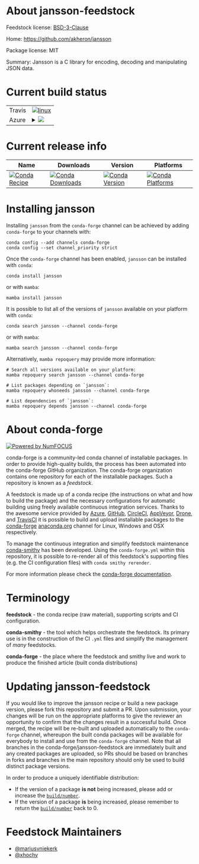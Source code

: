 About jansson-feedstock
=======================

Feedstock license: [BSD-3-Clause](https://github.com/conda-forge/jansson-feedstock/blob/main/LICENSE.txt)

Home: https://github.com/akheron/jansson

Package license: MIT

Summary: Jansson is a C library for encoding, decoding and manipulating JSON data.

Current build status
====================


<table><tr>
    <td>Travis</td>
    <td>
      <a href="https://app.travis-ci.com/conda-forge/jansson-feedstock">
        <img alt="linux" src="https://img.shields.io/travis/com/conda-forge/jansson-feedstock/main.svg?label=Linux">
      </a>
    </td>
  </tr>
    
  <tr>
    <td>Azure</td>
    <td>
      <details>
        <summary>
          <a href="https://dev.azure.com/conda-forge/feedstock-builds/_build/latest?definitionId=470&branchName=main">
            <img src="https://dev.azure.com/conda-forge/feedstock-builds/_apis/build/status/jansson-feedstock?branchName=main">
          </a>
        </summary>
        <table>
          <thead><tr><th>Variant</th><th>Status</th></tr></thead>
          <tbody><tr>
              <td>linux_64</td>
              <td>
                <a href="https://dev.azure.com/conda-forge/feedstock-builds/_build/latest?definitionId=470&branchName=main">
                  <img src="https://dev.azure.com/conda-forge/feedstock-builds/_apis/build/status/jansson-feedstock?branchName=main&jobName=linux&configuration=linux%20linux_64_" alt="variant">
                </a>
              </td>
            </tr><tr>
              <td>linux_aarch64</td>
              <td>
                <a href="https://dev.azure.com/conda-forge/feedstock-builds/_build/latest?definitionId=470&branchName=main">
                  <img src="https://dev.azure.com/conda-forge/feedstock-builds/_apis/build/status/jansson-feedstock?branchName=main&jobName=linux&configuration=linux%20linux_aarch64_" alt="variant">
                </a>
              </td>
            </tr><tr>
              <td>linux_ppc64le</td>
              <td>
                <a href="https://dev.azure.com/conda-forge/feedstock-builds/_build/latest?definitionId=470&branchName=main">
                  <img src="https://dev.azure.com/conda-forge/feedstock-builds/_apis/build/status/jansson-feedstock?branchName=main&jobName=linux&configuration=linux%20linux_ppc64le_" alt="variant">
                </a>
              </td>
            </tr><tr>
              <td>osx_64</td>
              <td>
                <a href="https://dev.azure.com/conda-forge/feedstock-builds/_build/latest?definitionId=470&branchName=main">
                  <img src="https://dev.azure.com/conda-forge/feedstock-builds/_apis/build/status/jansson-feedstock?branchName=main&jobName=osx&configuration=osx%20osx_64_" alt="variant">
                </a>
              </td>
            </tr><tr>
              <td>osx_arm64</td>
              <td>
                <a href="https://dev.azure.com/conda-forge/feedstock-builds/_build/latest?definitionId=470&branchName=main">
                  <img src="https://dev.azure.com/conda-forge/feedstock-builds/_apis/build/status/jansson-feedstock?branchName=main&jobName=osx&configuration=osx%20osx_arm64_" alt="variant">
                </a>
              </td>
            </tr><tr>
              <td>win_64</td>
              <td>
                <a href="https://dev.azure.com/conda-forge/feedstock-builds/_build/latest?definitionId=470&branchName=main">
                  <img src="https://dev.azure.com/conda-forge/feedstock-builds/_apis/build/status/jansson-feedstock?branchName=main&jobName=win&configuration=win%20win_64_" alt="variant">
                </a>
              </td>
            </tr>
          </tbody>
        </table>
      </details>
    </td>
  </tr>
</table>

Current release info
====================

| Name | Downloads | Version | Platforms |
| --- | --- | --- | --- |
| [![Conda Recipe](https://img.shields.io/badge/recipe-jansson-green.svg)](https://anaconda.org/conda-forge/jansson) | [![Conda Downloads](https://img.shields.io/conda/dn/conda-forge/jansson.svg)](https://anaconda.org/conda-forge/jansson) | [![Conda Version](https://img.shields.io/conda/vn/conda-forge/jansson.svg)](https://anaconda.org/conda-forge/jansson) | [![Conda Platforms](https://img.shields.io/conda/pn/conda-forge/jansson.svg)](https://anaconda.org/conda-forge/jansson) |

Installing jansson
==================

Installing `jansson` from the `conda-forge` channel can be achieved by adding `conda-forge` to your channels with:

```
conda config --add channels conda-forge
conda config --set channel_priority strict
```

Once the `conda-forge` channel has been enabled, `jansson` can be installed with `conda`:

```
conda install jansson
```

or with `mamba`:

```
mamba install jansson
```

It is possible to list all of the versions of `jansson` available on your platform with `conda`:

```
conda search jansson --channel conda-forge
```

or with `mamba`:

```
mamba search jansson --channel conda-forge
```

Alternatively, `mamba repoquery` may provide more information:

```
# Search all versions available on your platform:
mamba repoquery search jansson --channel conda-forge

# List packages depending on `jansson`:
mamba repoquery whoneeds jansson --channel conda-forge

# List dependencies of `jansson`:
mamba repoquery depends jansson --channel conda-forge
```


About conda-forge
=================

[![Powered by
NumFOCUS](https://img.shields.io/badge/powered%20by-NumFOCUS-orange.svg?style=flat&colorA=E1523D&colorB=007D8A)](https://numfocus.org)

conda-forge is a community-led conda channel of installable packages.
In order to provide high-quality builds, the process has been automated into the
conda-forge GitHub organization. The conda-forge organization contains one repository
for each of the installable packages. Such a repository is known as a *feedstock*.

A feedstock is made up of a conda recipe (the instructions on what and how to build
the package) and the necessary configurations for automatic building using freely
available continuous integration services. Thanks to the awesome service provided by
[Azure](https://azure.microsoft.com/en-us/services/devops/), [GitHub](https://github.com/),
[CircleCI](https://circleci.com/), [AppVeyor](https://www.appveyor.com/),
[Drone](https://cloud.drone.io/welcome), and [TravisCI](https://travis-ci.com/)
it is possible to build and upload installable packages to the
[conda-forge](https://anaconda.org/conda-forge) [anaconda.org](https://anaconda.org/)
channel for Linux, Windows and OSX respectively.

To manage the continuous integration and simplify feedstock maintenance
[conda-smithy](https://github.com/conda-forge/conda-smithy) has been developed.
Using the ``conda-forge.yml`` within this repository, it is possible to re-render all of
this feedstock's supporting files (e.g. the CI configuration files) with ``conda smithy rerender``.

For more information please check the [conda-forge documentation](https://conda-forge.org/docs/).

Terminology
===========

**feedstock** - the conda recipe (raw material), supporting scripts and CI configuration.

**conda-smithy** - the tool which helps orchestrate the feedstock.
                   Its primary use is in the construction of the CI ``.yml`` files
                   and simplify the management of *many* feedstocks.

**conda-forge** - the place where the feedstock and smithy live and work to
                  produce the finished article (built conda distributions)


Updating jansson-feedstock
==========================

If you would like to improve the jansson recipe or build a new
package version, please fork this repository and submit a PR. Upon submission,
your changes will be run on the appropriate platforms to give the reviewer an
opportunity to confirm that the changes result in a successful build. Once
merged, the recipe will be re-built and uploaded automatically to the
`conda-forge` channel, whereupon the built conda packages will be available for
everybody to install and use from the `conda-forge` channel.
Note that all branches in the conda-forge/jansson-feedstock are
immediately built and any created packages are uploaded, so PRs should be based
on branches in forks and branches in the main repository should only be used to
build distinct package versions.

In order to produce a uniquely identifiable distribution:
 * If the version of a package **is not** being increased, please add or increase
   the [``build/number``](https://docs.conda.io/projects/conda-build/en/latest/resources/define-metadata.html#build-number-and-string).
 * If the version of a package **is** being increased, please remember to return
   the [``build/number``](https://docs.conda.io/projects/conda-build/en/latest/resources/define-metadata.html#build-number-and-string)
   back to 0.

Feedstock Maintainers
=====================

* [@mariusvniekerk](https://github.com/mariusvniekerk/)
* [@xhochy](https://github.com/xhochy/)

